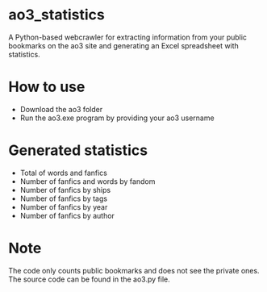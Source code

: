 # ao3_statistics
A Python-based webcrawler for extracting information from your public bookmarks on the ao3 site and generating an Excel spreadsheet with statistics.

# How to use
- Download the ao3 folder
- Run the ao3.exe program by providing your ao3 username

# Generated statistics
- Total of words and fanfics
- Number of fanfics and words by fandom
- Number of fanfics by ships
- Number of fanfics by tags
- Number of fanfics by year
- Number of fanfics by author

# Note
The code only counts public bookmarks and does not see the private ones. The source code can be found in the ao3.py file.






